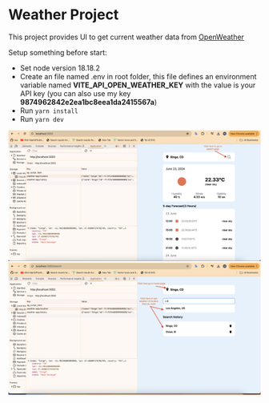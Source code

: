# Weather Project

This project provides UI to get current weather data from [OpenWeather](https://openweathermap.org/)

Setup something before start:
- Set node version 18.18.2
- Create an file named .env in root folder, this file defines an environment variable named **VITE_API_OPEN_WEATHER_KEY** with the value is your API key (you can also use my key **9874962842e2ea1bc8eea1da2415567a**)
- Run `yarn install`
- Run `yarn dev`

![home page](https://raw.githubusercontent.com/minhnhut123456/weather-project/main/preview-images/home.png)
![search page](https://raw.githubusercontent.com/minhnhut123456/weather-project/main/preview-images/search.png)
